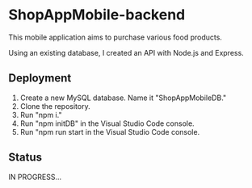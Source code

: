 # ShopAppMobile-backend

This mobile application aims to purchase various food products.

Using an existing database, I created an API with Node.js and Express.

## Deployment
1. Create a new MySQL database. Name it "ShopAppMobileDB."
2. Clone the repository.
3. Run "npm i."
4. Run "npm initDB" in the Visual Studio Code console.
5. Run "npm run start in the Visual Studio Code console.

## Status
IN PROGRESS...
